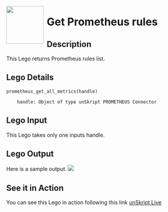 [<img align="left" src="https://unskript.com/assets/favicon.png" width="100" height="100" style="padding-right: 5px">](https://unskript.com/assets/favicon.png) 
<h1>Get Prometheus rules</h1>

## Description
This Lego returns Prometheus rules list.


## Lego Details

    prometheus_get_all_metrics(handle)

        handle: Object of type unSkript PROMETHEUS Connector


## Lego Input
This Lego takes only one inputs handle.

## Lego Output
Here is a sample output.
<img src="./1.png">


## See it in Action

You can see this Lego in action following this link [unSkript Live](https://us.app.unskript.io)